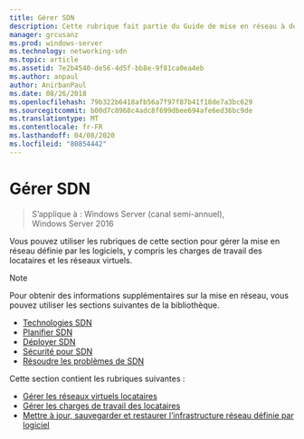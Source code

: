 ```yaml
---
title: Gérer SDN
description: Cette rubrique fait partie du Guide de mise en réseau à définition logicielle sur la gestion des charges de travail client et des réseaux virtuels dans Windows Server 2016.
manager: grcusanz
ms.prod: windows-server
ms.technology: networking-sdn
ms.topic: article
ms.assetid: 7e2b4540-de56-4d5f-bb8e-9f81ca0ea4eb
ms.author: anpaul
author: AnirbanPaul
ms.date: 08/26/2018
ms.openlocfilehash: 79b322b6418afb56a7f97f87b41f18de7a3bc629
ms.sourcegitcommit: b00d7c8968c4adc8f699dbee694afe6ed36bc9de
ms.translationtype: MT
ms.contentlocale: fr-FR
ms.lasthandoff: 04/08/2020
ms.locfileid: "80854442"
---
```

# <a name="manage-sdn"></a>Gérer SDN

>S’applique à : Windows Server (canal semi-annuel), Windows Server 2016

Vous pouvez utiliser les rubriques de cette section pour gérer la mise en réseau définie par les logiciels, y compris les charges de travail des locataires et les réseaux virtuels.  
  
>[!NOTE]  
>Pour obtenir des informations supplémentaires sur la mise en réseau, vous pouvez utiliser les sections suivantes de la bibliothèque.  
>- [Technologies SDN](../technologies/Software-Defined-Networking-Technologies.md)  
>- [Planifier SDN](../plan/plan-a-software-defined-network-infrastructure.md)  
>- [Déployer SDN](../deploy/Deploy-Software-Defined-Networking.md)
>- [Sécurité pour SDN](../security/sdn-security-top.md)
>- [Résoudre les problèmes de SDN](../troubleshoot/Troubleshoot-Software-Defined-Networking.md)  

Cette section contient les rubriques suivantes :  
  
- [Gérer les réseaux virtuels locataires](Manage-Tenant-Virtual-Networks.md)
- [Gérer les charges de travail des locataires](Manage-Tenant-Workloads.md)
- [Mettre à jour, sauvegarder et restaurer l’infrastructure réseau définie par logiciel](Update-Backup-Restore.md)

